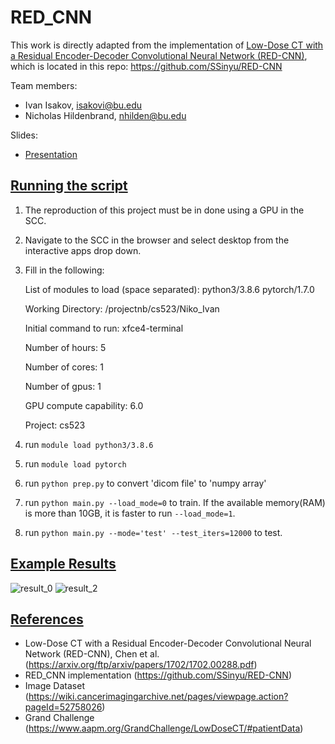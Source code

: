 # RED_CNN
This work is directly adapted from the implementation of [Low-Dose CT with a Residual Encoder-Decoder Convolutional Neural Network (RED-CNN)](https://arxiv.org/ftp/arxiv/papers/1702/1702.00288.pdf), which is located in this repo:
https://github.com/SSinyu/RED-CNN

Team members:
* Ivan Isakov, isakovi@bu.edu
* Nicholas Hildenbrand, nhilden@bu.edu

Slides:
* [Presentation](https://docs.google.com/presentation/d/19Hggoo2K1bJLmPTwurCvEA5fHauHIlUo/edit#slide=id.gd23168b479_0_29)

## <ins>Running the script</ins>
1. The reproduction of this project must be in done using a GPU in the SCC. 
2. Navigate to the SCC in the browser and select desktop from the interactive apps drop down.
3. Fill in the following:

    List of modules to load (space separated): python3/3.8.6 pytorch/1.7.0
    
    Working Directory: /projectnb/cs523/Niko_Ivan
    
    Initial command to run: xfce4-terminal
    
    Number of hours: 5
    
    Number of cores: 1
    
    Number of gpus: 1
    
    GPU compute capability: 6.0
    
    Project: cs523
    
4. run `module load python3/3.8.6`
5. run `module load pytorch`
6. run `python prep.py` to convert 'dicom file' to 'numpy array'
7. run `python main.py --load_mode=0` to train. If the available memory(RAM) is more than 10GB, it is faster to run `--load_mode=1`.
8. run `python main.py --mode='test' --test_iters=12000` to test.

## <ins>Example Results</ins>
![result_0](https://user-images.githubusercontent.com/60196280/123520314-1fa40b80-d67e-11eb-9955-cd5701abae89.png)
![result_2](https://user-images.githubusercontent.com/60196280/123520338-3ba7ad00-d67e-11eb-98c1-70d6848c121b.png)

## <ins>References</ins>
* Low-Dose CT with a Residual Encoder-Decoder Convolutional Neural Network (RED-CNN), Chen et al. (https://arxiv.org/ftp/arxiv/papers/1702/1702.00288.pdf)
* RED_CNN implementation (https://github.com/SSinyu/RED-CNN)
* Image Dataset (https://wiki.cancerimagingarchive.net/pages/viewpage.action?pageId=52758026)
* Grand Challenge (https://www.aapm.org/GrandChallenge/LowDoseCT/#patientData)
